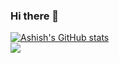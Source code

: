 ### Hi there 👋

<!--
**yadavashish02/yadavashish02** is a ✨ _special_ ✨ repository because its `README.md` (this file) appears on your GitHub profile.

Here are some ideas to get you started:

- 🔭 I’m currently working on ...
- 🌱 I’m currently learning ...
- 👯 I’m looking to collaborate on ...
- 🤔 I’m looking for help with ...
- 💬 Ask me about ...
- 📫 How to reach me: ...
- 😄 Pronouns: ...
- ⚡ Fun fact: ...
-->

[![Ashish's GitHub stats](https://github-readme-stats.vercel.app/api?username=yadavashish02&show_icons=true)](https://github.com/anuraghazra/github-readme-stats)
<br>
![](https://visitor-badge.laobi.icu/badge?page_id=yadavashish02.yadavashish02)
